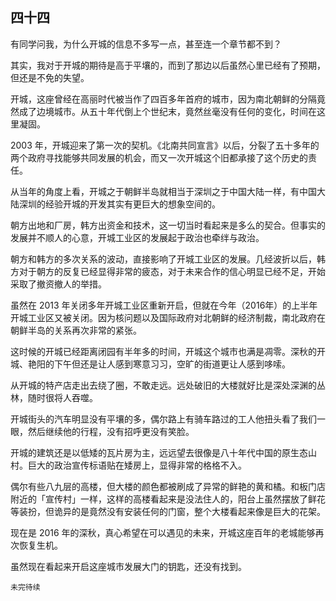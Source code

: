  ## 四十四

有同学问我，为什么开城的信息不多写一点，甚至连一个章节都不到？

其实，我对于开城的期待是高于平壤的，而到了那边以后虽然心里已经有了预期，但还是不免的失望。

开城，这座曾经在高丽时代被当作了四百多年首府的城市，因为南北朝鲜的分隔竟然成了边境城市。从五十年代倒上个世纪末，竟然丝毫没有任何的变化，时间在这里凝固。

2003 年，开城迎来了第一次的契机。《北南共同宣言》以后，分裂了五十多年的两个政府寻找能够共同发展的机会，而又一次开城这个旧都承接了这个历史的责任。

从当年的角度上看，开城之于朝鲜半岛就相当于深圳之于中国大陆一样，有中国大陆深圳的经验开城的开发其实有更巨大的想象空间的。

朝方出地和厂房，韩方出资金和技术，这一切当时看起来是多么的契合。但事实的发展并不顺人的心意，开城工业区的发展起于政治也牵绊与政治。

朝方和韩方的多次关系的波动，直接影响了开城工业区的发展。几经波折以后，韩方对于朝方的反复已经显得非常的疲态，对于未来合作的信心明显已经不足，开始采取了撤资撤人的举措。

虽然在 2013 年关闭多年开城工业区重新开启，但就在今年（2016年）的上半年开城工业区又被关闭。因为核问题以及国际政府对北朝鲜的经济制裁，南北政府在朝鲜半岛的关系再次非常的紧张。

这时候的开城已经距离闭园有半年多的时间，开城这个城市也满是凋零。深秋的开城、艳阳的下午但还是让人感到寒意习习，空旷的街道更让人感到哆嗦。

从开城的特产店走出去绕了圈，不敢走远。远处破旧的大楼就好比是深处深渊的丛林，随时很将人吞噬。

开城街头的汽车明显没有平壤的多，偶尔路上有骑车路过的工人他扭头看了我们一眼，然后继续他的行程，没有招呼更没有笑脸。

开城的建筑还是以低矮的瓦片房为主，远远望去很像是八十年代中国的原生态山村。巨大的政治宣传标语贴在矮房上，显得非常的格格不入。

偶尔有些八九层的高楼，但大楼的颜色都被刷成了异常的鲜艳的黄和橘。和板门店附近的「宣传村」一样，这样的高楼看起来是没法住人的，阳台上虽然摆放了鲜花等装扮，但诡异的是竟然没有安装任何的门窗，整个大楼看起来像是巨大的花架。

现在是 2016 年的深秋，真心希望在可以遇见的未来，开城这座百年的老城能够再次恢复生机。

虽然现在看起来开启这座城市发展大门的钥匙，还没有找到。

`未完待续`
